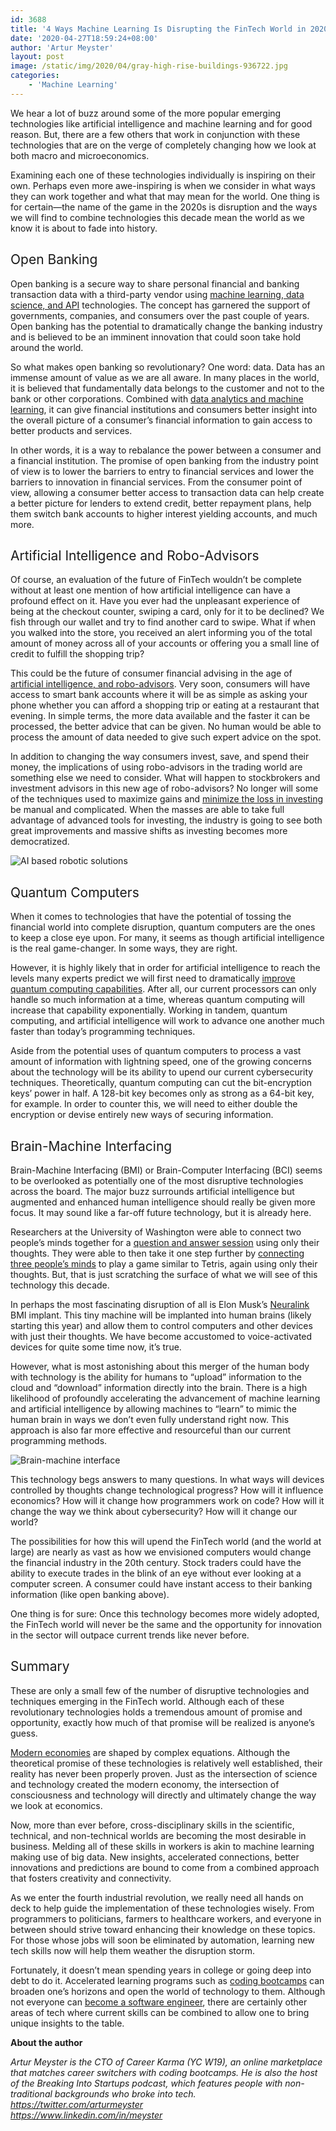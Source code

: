 ```yaml
---
id: 3688
title: '4 Ways Machine Learning Is Disrupting the FinTech World in 2020'
date: '2020-04-27T18:59:24+08:00'
author: 'Artur Meyster'
layout: post
image: /static/img/2020/04/gray-high-rise-buildings-936722.jpg
categories:
    - 'Machine Learning'
---
```


<span style="font-weight: 400;">We hear a lot of buzz around some of the more popular emerging technologies like artificial intelligence and machine learning and for good reason. But, there are a few others that work in conjunction with these technologies that are on the verge of completely changing how we look at both macro and microeconomics. </span>

<span style="font-weight: 400;">Examining each one of these technologies individually is inspiring on their own. Perhaps even more awe-inspiring is when we consider in what ways they can work together and what that may mean for the world. One thing is for certain—the name of the game in the 2020s is disruption and the ways we will find to combine technologies this decade mean the world as we know it is about to fade into history.</span>

## <span style="font-weight: 400;">Open Banking</span>

<span style="font-weight: 400;">Open banking is a secure way to share personal financial and banking transaction data with a third-party vendor using </span>[<span style="font-weight: 400;">machine learning, data science, and API</span>](https://www.techradar.com/news/how-ai-and-machine-learning-our-improving-the-banking-experience)<span style="font-weight: 400;"> technologies. The concept has garnered the support of governments, companies, and consumers over the past couple of years. Open banking has the potential to dramatically change the banking industry and is believed to be an imminent innovation that could soon take hold around the world. </span>

<span style="font-weight: 400;">So what makes open banking so revolutionary? One word: data. Data has an immense amount of value as we are all aware. In many places in the world, it is believed that fundamentally data belongs to the customer and not to the bank or other corporations. Combined with </span>[<span style="font-weight: 400;">data analytics and machine learning</span>](https://www2.deloitte.com/content/dam/Deloitte/au/Documents/financial-services/deloitte-au-fs-open-banking-analytics-ai-060918.pdf)<span style="font-weight: 400;">, it can give financial institutions and consumers better insight into the overall picture of a consumer’s financial information to gain access to better products and services.</span>

<span style="font-weight: 400;">In other words, it is a way to rebalance the power between a consumer and a financial institution. The promise of open banking from the industry point of view is to lower the barriers to entry to financial services and lower the barriers to innovation in financial services. From the consumer point of view, allowing a consumer better access to transaction data can help create a better picture for lenders to extend credit, better repayment plans, help them switch bank accounts to higher interest yielding accounts, and much more.</span>

## <span style="font-weight: 400;">Artificial Intelligence and Robo-Advisors</span>

<span style="font-weight: 400;">Of course, an evaluation of the future of FinTech wouldn’t be complete without at least one mention of how artificial intelligence can have a profound effect on it. Have you ever had the unpleasant experience of being at the checkout counter, swiping a card, only for it to be declined? We fish through our wallet and try to find another card to swipe. What if when you walked into the store, you received an alert informing you of the total amount of money across all of your accounts or offering you a small line of credit to fulfill the shopping trip? </span>

<span style="font-weight: 400;">This could be the future of consumer financial advising in the age of </span>[<span style="font-weight: 400;">artificial intelligence, and robo-advisors</span>](https://www2.deloitte.com/content/dam/Deloitte/nl/Documents/financial-services/deloitte-nl-fsi-artificial-intelligence-investment-mgmt.pdf)<span style="font-weight: 400;">. Very soon, consumers will have access to smart bank accounts where it will be as simple as asking your phone whether you can afford a shopping trip or eating at a restaurant that evening. In simple terms, the more data available and the faster it can be processed, the better advice that can be given. No human would be able to process the amount of data needed to give such expert advice on the spot. </span>

<span style="font-weight: 400;">In addition to changing the way consumers invest, save, and spend their money, the implications of using robo-advisors in the trading world are something else we need to consider. What will happen to stockbrokers and investment advisors in this new age of robo-advisors? No longer will some of the techniques used to maximize gains and </span>[<span style="font-weight: 400;">minimize the loss in investing</span>](https://investorjunkie.com/taxes/tax-loss-harvesting/)<span style="font-weight: 400;"> be manual and complicated. When the masses are able to take full advantage of advanced tools for investing, the industry is going to see both great improvements and massive shifts as investing becomes more democratized. </span>

![AI based robotic solutions](/static/img/2020/04/franck-v-zbLW0FG8XU8-unsplash.jpg)

## <span style="font-weight: 400;">Quantum Computers</span>

<span style="font-weight: 400;">When it comes to technologies that have the potential of tossing the financial world into complete disruption, quantum computers are the ones to keep a close eye upon. For many, it seems as though artificial intelligence is the real game-changer. In some ways, they are right. </span>

<span style="font-weight: 400;">However, it is highly likely that in order for artificial intelligence to reach the levels many experts predict we will first need to dramatically </span>[<span style="font-weight: 400;">improve quantum computing capabilities</span>](https://techcrunch.com/2018/11/17/quantum-computing-not-ai-will-define-our-future/)<span style="font-weight: 400;">. After all, our current processors can only handle so much information at a time, whereas quantum computing will increase that capability exponentially. Working in tandem, quantum computing, and artificial intelligence will work to advance one another much faster than today’s programming techniques.</span>

<span style="font-weight: 400;">Aside from the potential uses of quantum computers to process a vast amount of information with lightning speed, one of the growing concerns about the technology will be its ability to upend our current cybersecurity techniques. Theoretically, quantum computing can cut the bit-encryption keys’ power in half. A 128-bit key becomes only as strong as a 64-bit key, for example. In order to counter this, we will need to either double the encryption or devise entirely new ways of securing information. </span>

## <span style="font-weight: 400;">Brain-Machine Interfacing</span>

<span style="font-weight: 400;">Brain-Machine Interfacing (BMI) or Brain-Computer Interfacing (BCI) seems to be overlooked as potentially one of the most disruptive technologies across the board. The major buzz surrounds artificial intelligence but augmented and enhanced human intelligence should really be given more focus. It may sound like a far-off future technology, but it is already here. </span>

<span style="font-weight: 400;">Researchers at the University of Washington were able to connect two people’s minds together for a </span>[<span style="font-weight: 400;">question and answer session</span>](https://www.washington.edu/news/2015/09/23/uw-team-links-two-human-brains-for-question-and-answer-experiment/)<span style="font-weight: 400;"> using only their thoughts. They were able to then take it one step further by </span>[<span style="font-weight: 400;">connecting three people’s minds</span>](https://www.washington.edu/news/2019/07/01/play-a-video-game-using-only-your-mind/)<span style="font-weight: 400;"> to play a game similar to Tetris, again using only their thoughts. But, that is just scratching the surface of what we will see of this technology this decade.</span>

<span style="font-weight: 400;">In perhaps the most fascinating disruption of all is Elon Musk’s </span>[<span style="font-weight: 400;">Neuralink</span>](https://neuralink.com/)<span style="font-weight: 400;"> BMI implant. This tiny machine will be implanted into human brains (likely starting this year) and allow them to control computers and other devices with just their thoughts. We have become accustomed to voice-activated devices for quite some time now, it’s true. </span>

<span style="font-weight: 400;">However, what is most astonishing about this merger of the human body with technology is the ability for humans to “upload” information to the cloud and “download” information directly into the brain. There is a high likelihood of profoundly accelerating the advancement of machine learning and artificial intelligence by allowing machines to “learn” to mimic the human brain in ways we don’t even fully understand right now. This approach is also far more effective and resourceful than our current programming methods.</span>

![Brain-machine interface](/static/img/2020/04/woman-4929598_1920.jpg)

<span style="font-weight: 400;">This technology begs answers to many questions. In what ways will devices controlled by thoughts change technological progress? How will it influence economics? How will it change how programmers work on code? How will it change the way we think about cybersecurity? How will it change our world?</span>

<span style="font-weight: 400;">The possibilities for how this will upend the FinTech world (and the world at large) are nearly as vast as how we envisioned computers would change the financial industry in the 20th century. Stock traders could have the ability to execute trades in the blink of an eye without ever looking at a computer screen. A consumer could have instant access to their banking information (like open banking above). </span>

<span style="font-weight: 400;">One thing is for sure: Once this technology becomes more widely adopted, the FinTech world will never be the same and the opportunity for innovation in the sector will outpace current trends like never before.</span>

## <span style="font-weight: 400;">Summary</span>

<span style="font-weight: 400;">These are only a small few of the number of disruptive technologies and techniques emerging in the FinTech world. Although each of these revolutionary technologies holds a tremendous amount of promise and opportunity, exactly how much of that promise will be realized is anyone’s guess. </span>

[<span style="font-weight: 400;">Modern economies</span>](https://phys.org/news/2019-11-impacts-quantum-fintech-mainstream.html)<span style="font-weight: 400;"> are shaped by complex equations. </span><span style="font-weight: 400;">Although the theoretical promise of these technologies is relatively well established, their reality has never been properly proven. Just as the intersection of science and technology created the modern economy, the intersection of consciousness and technology will directly and ultimately change the way we look at economics.</span>

<span style="font-weight: 400;">Now, more than ever before, cross-disciplinary skills in the scientific, technical, and non-technical worlds are becoming the most desirable in business. Melding all of these skills in workers is akin to machine learning making use of big data. New insights, accelerated connections, better innovations and predictions are bound to come from a combined approach that fosters creativity and connectivity. </span>

<span style="font-weight: 400;">As we enter the fourth industrial revolution, we really need all hands on deck to help guide the implementation of these technologies wisely. From programmers to politicians, farmers to healthcare workers, and everyone in between should strive toward enhancing their knowledge on these topics. For those whose jobs will soon be eliminated by automation, learning new tech skills now will help them weather the disruption storm. </span>

<span style="font-weight: 400;">Fortunately, it doesn’t mean spending years in college or going deep into debt to do it. Accelerated learning programs such as </span>[<span style="font-weight: 400;">coding bootcamps</span>](https://careerkarma.com/rankings/best-coding-bootcamps/)<span style="font-weight: 400;"> can broaden one’s horizons and open the world of technology to them. Although not everyone can </span>[<span style="font-weight: 400;">become a software engineer</span>](https://careerkarma.com/careers/software-engineer/)<span style="font-weight: 400;">, there are certainly other areas of tech where current skills can be combined to allow one to bring unique insights to the table. </span>

**About the author**

*<span class="il">Artur</span> Meyster is the CTO of Career Karma (YC W19), an online marketplace that matches career switchers with coding bootcamps. He is also the host of the Breaking Into Startups podcast, which features people with non-traditional backgrounds who broke into tech.*  
*<https://twitter.com/arturmeyster>*  
*<https://www.linkedin.com/in/meyster>*